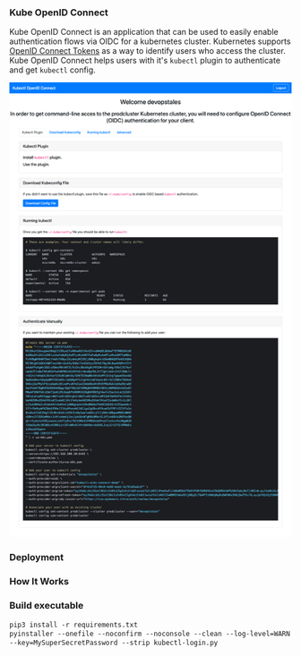 ### Kube OpenID Connect

Kube OpenID Connect is an application that can be used to easily enable authentication flows via OIDC for a kubernetes cluster. Kubernetes supports [OpenID Connect Tokens](https://kubernetes.io/docs/reference/access-authn-authz/authentication/#openid-connect-tokens) as a way to identify users who access the cluster. Kube OpenID Connect helps users with it's `kubectl` plugin to authenticate and get `kubectl` config.

![Kube OpenID Connect screenshot](docs/images/screenshot.png)

### Deployment

### How It Works

### Build executable

```
pip3 install -r requirements.txt
pyinstaller --onefile --noconfirm --noconsole --clean --log-level=WARN --key=MySuperSecretPassword --strip kubectl-login.py
```
